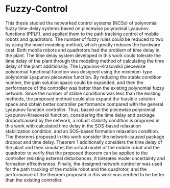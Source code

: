# Fuzzy-Control
This thesis studied the networked control systems (NCSs) of polynomial fuzzy time-delay systems based on piecewise polynomial Lyapunov functions (PPLF), and applied 
them to the path tracking control of mobile robots and quadrotors. The number of fuzzy rules could be reduced to two by using the novel modeling method, which greatly reduces the 
hardware cost. Both mobile robots and quadrotors had the problem of time delay in the plant. The time delay system developed in this work could tolerate the time delay of the plant 
through the modeling method of calculating the time delay of the plant additionally. The Lyapunov-Krasovskii piecewise polynomial functional function was designed using the 
minimum-type polynomial Lyapunov piecewise function. By reducing the stable condition number, the gain solution space could be expanded, and then the performance of the controller 
was better than the existing polynomial fuzzy network. Since the number of stable conditions was less than the existing methods, the proposed method could also expand the feasible 
solution space and obtain better controller performance compared with the general Lyapunov function controller. Thus, based on the piecewise polynomial Lyapunov-Krasovskii 
function, considering the time delay and package dropoutcaused by the network, a robust stability condition is proposed in this work with calculated time delay in the SOS-based 
relaxation stabilization condition, and an SOS-based formation relaxation condition. The theorems proposed in this work consider the network-caused package dropout and time delay. 
Theorem 1 additionally considers the time delay of the plant and then simulates the virtual model of the mobile robot and the quadrotor to verify that the proposed theorem can be applied to 
the controller resisting external disturbances, it tolerates model uncertainty and formation effectiveness. Finally, the designed network controller was used for the path tracking of the mobile 
robot and the quadrotor, and the performance of the theorem proposed in this work was verified to be better than the existing controller.
